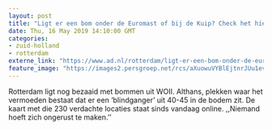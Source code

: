 ```yaml
---
layout: post
title: "Ligt er een bom onder de Euromast of bij de Kuip? Check het hier!"
date: Thu, 16 May 2019 14:10:00 GMT
categories: 
- zuid-holland 
- rotterdam 
externe_link: "https://www.ad.nl/rotterdam/ligt-er-een-bom-onder-de-euromast-of-bij-de-kuip-check-het-hier~a2af2843/"
feature_image: "https://images2.persgroep.net/rcs/aXuowuVYBlEjtnrJUu1evzly038/diocontent/148522370/_fitwidth/400/?appId=21791a8992982cd8da851550a453bd7f&quality=0.7"
---
```


Rotterdam ligt nog bezaaid met bommen uit WOII. Althans, plekken waar het vermoeden bestaat dat er een ‘blindganger’ uit 40-45 in de bodem zit. De kaart met die 230 verdachte locaties staat sinds vandaag online. ,,Niemand hoeft zich ongerust te maken.’’
